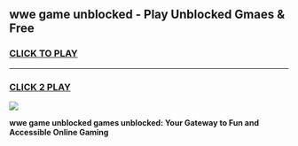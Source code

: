 
## wwe game unblocked - Play Unblocked Gmaes & Free
<h3>
<a href="https://premium.freeplayer.one?title=wwe_game_unblocked&ref=19F">CLICK TO PLAY</a></h3>
<hr>

<h3>
<a href="https://premium.freeplayer.one?title=wwe_game_unblocked&ref=19F">CLICK 2 PLAY</a>
  
</h3>

<a href="https://premium.freeplayer.one?title=wwe_game_unblocked&ref=19F/"><img src="https://clearcache.store/games.png"></a>


**wwe game unblocked games unblocked: Your Gateway to Fun and Accessible Online Gaming**

